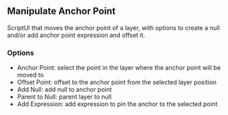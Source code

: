 ## Manipulate Anchor Point
ScriptUI that moves the anchor point of a layer, with options to create a null and/or add anchor point expression and offset it.

### Options
- Anchor Point: select the point in the layer where the anchor point will be moved to
- Offset Point: offset to the anchor point from the selected layer position
- Add Null: add null to anchor point
- Parent to Null: parent layer to null
- Add Expression: add expression to pin the anchor to the selected point
